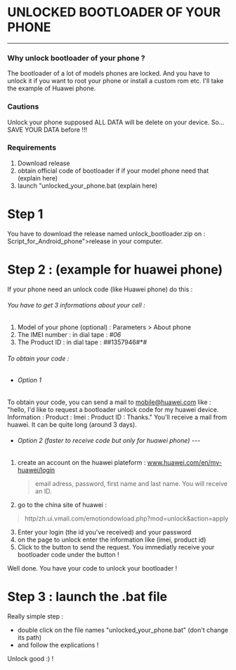 # UNLOCKED BOOTLOADER OF YOUR PHONE			
___

### Why unlock bootloader of your phone  ? 
The bootloader of a lot of models phones are locked. And you have to unlock it if you want to root your phone or install a custom rom etc.
I'll take the example of Huawei phone.

### Cautions 
Unlock your phone supposed ALL DATA will be delete on your device. So... SAVE YOUR DATA before !!!


### Requirements 
1) Download release
2) obtain official code of bootloader if if your model phone need that (explain here)
3) launch "unlocked_your_phone.bat (explain here)


Step 1 
===========================================
 You have to download the release named unlock_bootloader.zip on : Script_for_Android_phone">release in your computer.


Step 2 : (example for huawei phone) 
===========================================
If your phone need an unlock code (like Huawei phone) do this :

###### You have to get 3 informations about your cell :
 1) Model of your phone (optional) : Parameters > About phone
 2) The IMEI number : in dial tape :  *#06*
 3) The Product ID : in dial tape : *#*#1357946#*#
 
###### To obtain your code  :
- ###### Option 1
 To obtain your code, you can send a mail to mobile@huawei.com like : 
"hello, I'd like to request a bootloader unlock code for my huawei device. 
Information : 
 Product : <write the model of your phone>
 Imei : <write the imei number>
 Product ID : <write the number of product ID> Thanks."
You'll receive a mail from huawei. It can be quite long (around 3 days).

- ###### Option 2 (faster to receive code but only for huawei phone) --- 
1) create an account on the huawei plateform : www.huawei.com/en/my-huawei/login
     > email adress, password, first name and last name. You will receive an ID. 
2) go to the china site of huawei : 
> http/zh.ui.vmall.com/emotiondowload.php?mod=unlock&action=apply
3) Enter your login (the id you've received) and your password
4) on the page to unlock enter the information like (imei, product id) 
5) Click to the button to send the request. You immediatly receive your bootloader code under the button ! 

Well done. You have your code to unlock your bootloader ! 

 
 Step 3 : launch the .bat file
===========================================
Really simple step : 
- double click on the file names "unlocked_your_phone.bat" (don't change its path)
- and follow the explications ! 

Unlock good :) !
